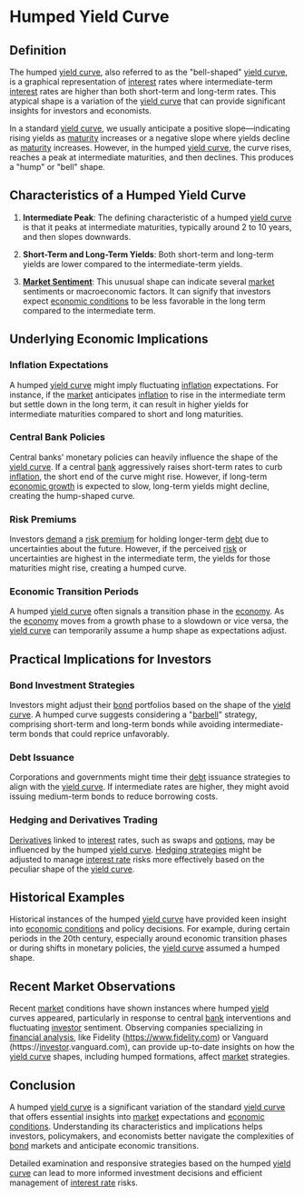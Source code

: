 # Humped Yield Curve

## Definition

The humped [yield curve](../y/yard.md), also referred to as the "bell-shaped" [yield curve](../y/yard.md), is a graphical representation of [interest](../i/interest.md) rates where intermediate-term [interest](../i/interest.md) rates are higher than both short-term and long-term rates. This atypical shape is a variation of the [yield curve](../y/yard.md) that can provide significant insights for investors and economists.

In a standard [yield curve](../y/yard.md), we usually anticipate a positive slope—indicating rising yields as [maturity](../m/maturity.md) increases or a negative slope where yields decline as [maturity](../m/maturity.md) increases. However, in the humped [yield curve](../y/yard.md), the curve rises, reaches a peak at intermediate maturities, and then declines. This produces a "hump" or "bell" shape.

## Characteristics of a Humped Yield Curve

1. **Intermediate Peak**: The defining characteristic of a humped [yield curve](../y/yard.md) is that it peaks at intermediate maturities, typically around 2 to 10 years, and then slopes downwards.
   
2. **Short-Term and Long-Term Yields**: Both short-term and long-term yields are lower compared to the intermediate-term yields.

3. **[Market Sentiment](../m/market_sentiment.md)**: This unusual shape can indicate several [market](../m/market.md) sentiments or macroeconomic factors. It can signify that investors expect [economic conditions](../e/economic_conditions.md) to be less favorable in the long term compared to the intermediate term.

## Underlying Economic Implications

### Inflation Expectations
A humped [yield curve](../y/yard.md) might imply fluctuating [inflation](../i/inflation.md) expectations. For instance, if the [market](../m/market.md) anticipates [inflation](../i/inflation.md) to rise in the intermediate term but settle down in the long term, it can result in higher yields for intermediate maturities compared to short and long maturities.

### Central Bank Policies
Central banks' monetary policies can heavily influence the shape of the [yield curve](../y/yard.md). If a central [bank](../b/bank.md) aggressively raises short-term rates to curb [inflation](../i/inflation.md), the short end of the curve might rise. However, if long-term [economic growth](../e/economic_growth.md) is expected to slow, long-term yields might decline, creating the hump-shaped curve.

### Risk Premiums
Investors [demand](../d/demand.md) a [risk premium](../r/risk_premium.md) for holding longer-term [debt](../d/debt.md) due to uncertainties about the future. However, if the perceived [risk](../r/risk.md) or uncertainties are highest in the intermediate term, the yields for those maturities might rise, creating a humped curve.

### Economic Transition Periods
A humped [yield curve](../y/yard.md) often signals a transition phase in the [economy](../e/economy.md). As the [economy](../e/economy.md) moves from a growth phase to a slowdown or vice versa, the [yield curve](../y/yard.md) can temporarily assume a hump shape as expectations adjust.

## Practical Implications for Investors

### Bond Investment Strategies
Investors might adjust their [bond](../b/bond.md) portfolios based on the shape of the [yield curve](../y/yard.md). A humped curve suggests considering a "[barbell](../b/barbell.md)" strategy, comprising short-term and long-term bonds while avoiding intermediate-term bonds that could reprice unfavorably.

### Debt Issuance
Corporations and governments might time their [debt](../d/debt.md) issuance strategies to align with the [yield curve](../y/yard.md). If intermediate rates are higher, they might avoid issuing medium-term bonds to reduce borrowing costs.

### Hedging and Derivatives Trading
[Derivatives](../d/derivatives.md) linked to [interest](../i/interest.md) rates, such as swaps and [options](../o/options.md), may be influenced by the humped [yield curve](../y/yard.md). [Hedging strategies](../h/hedging_strategies.md) might be adjusted to manage [interest rate](../i/interest_rate.md) risks more effectively based on the peculiar shape of the [yield curve](../y/yard.md).

## Historical Examples

Historical instances of the humped [yield curve](../y/yard.md) have provided keen insight into [economic conditions](../e/economic_conditions.md) and policy decisions. For example, during certain periods in the 20th century, especially around economic transition phases or during shifts in monetary policies, the [yield curve](../y/yard.md) assumed a humped shape.

## Recent Market Observations

Recent [market](../m/market.md) conditions have shown instances where humped [yield](../y/yield.md) curves appeared, particularly in response to central [bank](../b/bank.md) interventions and fluctuating [investor](../i/investor.md) sentiment. Observing companies specializing in [financial analysis](../f/financial_analysis.md), like Fidelity (https://www.fidelity.com) or Vanguard (https://[investor](../i/investor.md).vanguard.com), can provide up-to-date insights on how the [yield curve](../y/yard.md) shapes, including humped formations, affect [market](../m/market.md) strategies.

## Conclusion

A humped [yield curve](../y/yard.md) is a significant variation of the standard [yield curve](../y/yard.md) that offers essential insights into [market](../m/market.md) expectations and [economic conditions](../e/economic_conditions.md). Understanding its characteristics and implications helps investors, policymakers, and economists better navigate the complexities of [bond](../b/bond.md) markets and anticipate economic transitions. 

Detailed examination and responsive strategies based on the humped [yield curve](../y/yard.md) can lead to more informed investment decisions and efficient management of [interest rate](../i/interest_rate.md) risks.
